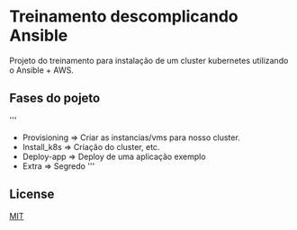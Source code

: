 # Treinamento descomplicando Ansible

Projeto do treinamento para instalação de um cluster kubernetes utilizando o Ansible + AWS.

## Fases do pojeto
'''
- Provisioning => Criar as instancias/vms para nosso cluster.
- Install_k8s => Criação do cluster, etc.
- Deploy-app => Deploy de uma aplicação exemplo
- Extra => Segredo
'''

## License
[MIT](https://choosealicense.com/licenses/mit/)
